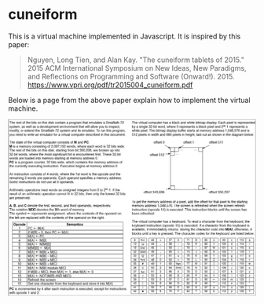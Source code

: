 # cuneiform

This is a virtual machine implemented in Javascript. It is inspired by this paper:

> Nguyen, Long Tien, and Alan Kay. "The cuneiform tablets of 2015." 2015 ACM International Symposium on New Ideas, New Paradigms, and Reflections on Programming and Software (Onward!). 2015. https://www.vpri.org/pdf/tr2015004_cuneiform.pdf

Below is a page from the above paper explain how to implement the virtual machine.

![One page expanation](instruction_set.png)
